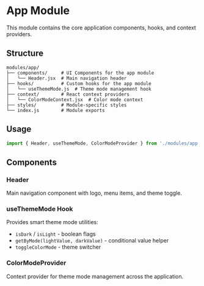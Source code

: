 # App Module

This module contains the core application components, hooks, and context providers.

## Structure

```
modules/app/
├── components/     # UI Components for the app module
│   └── Header.jsx  # Main navigation header
├── hooks/          # Custom hooks for the app module
│   └── useThemeMode.js  # Theme mode management hook
├── context/        # React context providers
│   └── ColorModeContext.jsx  # Color mode context
├── styles/         # Module-specific styles
└── index.js        # Module exports
```

## Usage

```jsx
import { Header, useThemeMode, ColorModeProvider } from './modules/app';
```

## Components

### Header
Main navigation component with logo, menu items, and theme toggle.

### useThemeMode Hook
Provides smart theme mode utilities:
- `isDark` / `isLight` - boolean flags
- `getByMode(lightValue, darkValue)` - conditional value helper
- `toggleColorMode` - theme switcher

### ColorModeProvider
Context provider for theme mode management across the application.
